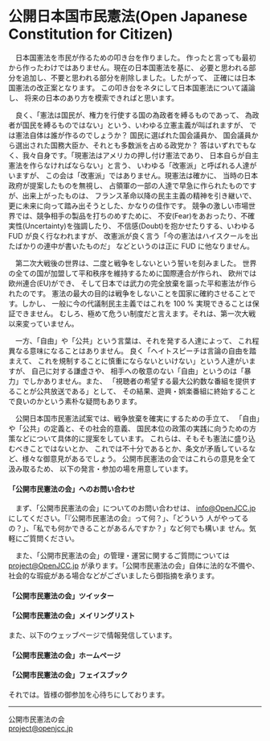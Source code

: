 公開日本国市民憲法(Open Japanese Constitution for Citizen)
===========================================================
　日本国憲法を市民が作るための叩き台を作りました。
作ったと言っても最初から作ったわけではありません。現在の日本国憲法を基に、
必要と思われる部分を追加し、不要と思われる部分を削除しました。したがって、
正確には日本国憲法の改正案となります。
この叩き台をネタにして日本国憲法について議論し、
将来の日本のあり方を模索できればと思います。

　良く、「憲法は国民が、権力を行使する国の為政者を縛るものであって、
為政者が国民を縛るものではない」という、いわゆる立憲主義が叫ばれますが、
では憲法自体は誰が作るのでしょうか？ 国民に選ばれた国会議員か、
国会議員から選出された国務大臣か、それとも多数派を占める政党か？ 
答はいずれでもなく、我々自身です。「現憲法はアメリカの押し付け憲法であり、
日本自らが自主憲法を作らなければならない」と言う、
いわゆる「改憲派」と呼ばれる人達がいますが、
この会は「改憲派」ではありません。現憲法は確かに、
当時の日本政府が提案したものを無視し、
占領軍の一部の人達で早急に作られたものですが、出来上がったものは、
フランス革命以降の民主主義の精神を引き継いで、
更に未来に向って踏み出そうとした、かなりの佳作です。
競争の激しい市場世界では、競争相手の製品を打ちのめすために、
不安(Fear)をあおったり、不確実性(Uncertainty)を強調したり、
不信感(Doubt)を抱かせたりする、いわゆる FUD が良く行なわれますが、
改憲派が良く言う「今の憲法はハイスクールを出たばかりの連中が書いたものだ」
などというのは正に FUD に他なりません。

　第二次大戦後の世界は、二度と戦争をしないという誓いを刻みました。
世界の全ての国が加盟して平和秩序を維持するために国際連合が作られ、
欧州では欧州連合(EU)ができ、
そして日本では武力の完全放棄を謳った平和憲法が作られたのです。
憲法の最大の目的は戦争をしないことを国家に確約させることです。しかし、
一般に今の代議制民主主義ではこれを 100 % 実現できることは保証できません。
むしろ、極めて危うい制度だと言えます。それは、第一次大戦以来変っていません。

　一方、「自由」や「公共」という言葉は、それを発する人達によって、
これ程異なる意味になることはありません。
良く「ヘイトスピーチは言論の自由を踏まえて、
これを規制することに慎重にならないといけない」という人達がいますが、
自己に対する謙虚さや、
相手への敬意のない「自由」というのは「暴力」でしかありません。また、
「視聴者の希望する最大公約数な番組を提供することが公共放送である」として、
その結果、遊興・娯楽番組に終始することで良いのかという素朴な疑問もあります。

　公開日本国市民憲法試案では、戦争放棄を確実にするための手立て、
「自由」や「公共」の定義と、その社会的意義、
国民本位の政策の実践に向うための方策などについて具体的に提案をしています。
これらは、そもそも憲法に盛り込むべきことではないとか、
これでは不十分であるとか、条文が矛盾しているなど、様々な御意見があるでしょう。
公開市民憲法の会ではこれらの意見を全て汲み取るため、
以下の発言・参加の場を用意しています。  

#### 「公開市民憲法の会」へのお問い合わせ
　まず、「公開市民憲法の会」についてのお問い合わせは、
info@OpenJCC.jp にしてください。「『公開市民憲法の会』って何？」、「どういう
人がやってるの？」、「私でも何かできることがあるんですか？」など何でも構いま
せん。気軽にご質問ください。

　また、「公開市民憲法の会」の管理・運営に関するご質問については
project@OpenJCC.jp が承ります。「公開市民憲法の会」自体に法的な不備や、
社会的な瑕疵がある場合などがございましたら御指摘を承ります。

#### 「公開市民憲法の会」ツイッター

#### 「公開市民憲法の会」メイリングリスト

また、以下のウェッブページで情報発信しています。
  
#### 「公開市民憲法の会」ホームページ
  
#### 「公開市民憲法の会」フェイスブック
  
それでは。皆様の御参加を心待ちにしております。

---
公開市民憲法の会  
project@openjcc.jp
